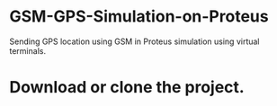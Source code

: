 # GSM-GPS-Simulation-on-Proteus
Sending GPS location using GSM in Proteus simulation using virtual terminals.
# Download or clone the project. 
